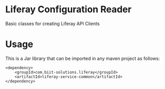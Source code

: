 # Liferay Configuration Reader

Basic classes for creating Liferay API Clients

# Usage

This is a Jar library that can be imported in any maven project as follows:

```
<dependency>
    <groupId>com.biit-solutions.liferay</groupId>
    <artifactId>liferay-service-common</artifactId>
</dependency>
```